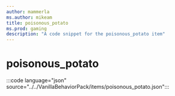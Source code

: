 ```yaml
---
author: mammerla
ms.author: mikeam
title: poisonous_potato
ms.prod: gaming
description: "A code snippet for the poisonous_potato item"
---
```


# poisonous_potato

:::code language="json" source="../../VanillaBehaviorPack/items/poisonous_potato.json":::
